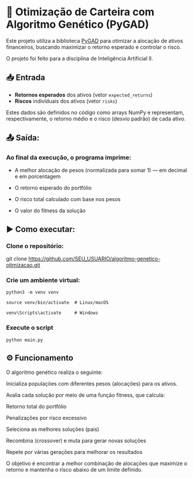 # 🧬 Otimização de Carteira com Algoritmo Genético (PyGAD)

Este projeto utiliza a biblioteca [PyGAD](https://pygad.readthedocs.io/) para otimizar a alocação de ativos financeiros, buscando maximizar o retorno esperado e controlar o risco.

O projeto foi feito para a disciplina de Inteligência Artificial II.

## 📥 Entrada

- **Retornos esperados** dos ativos (vetor `expected_returns`)
- **Riscos** individuais dos ativos (vetor `risks`)

Estes dados são definidos no código como arrays NumPy e representam, respectivamente, o retorno médio e o risco (desvio padrão) de cada ativo.

## 📤 Saída:

### Ao final da execução, o programa imprime:
  
- A melhor alocação de pesos (normalizada para somar 1) — em decimal e em porcentagem

- O retorno esperado do portfólio

- O risco total calculado com base nos pesos

- O valor do fitness da solução

## ▶️ Como executar:

### Clone o repositório:

git clone https://github.com/SEU_USUARIO/algoritmo-genetico-otimizacao.git

### Crie um ambiente virtual:

```python3 -m venv venv```

```source venv/bin/activate  # Linux/macOS``` 

```venv\Scripts\activate     # Windows``` 

### Execute o script

```python main.py``` 


## ⚙️ Funcionamento

O algoritmo genético realiza o seguinte:

  Inicializa populações com diferentes pesos (alocações) para os ativos.

  Avalia cada solução por meio de uma função fitness, que calcula:
  
  Retorno total do portfólio

  Penalizações por risco excessivo

  Seleciona as melhores soluções (pais)

  Recombina (crossover) e muta para gerar novas soluções

  Repete por várias gerações para melhorar os resultados

O objetivo é encontrar a melhor combinação de alocações que maximize o retorno e mantenha o risco abaixo de um limite definido.
